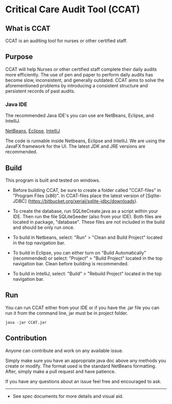 # Critical Care Audit Tool (CCAT)

## What is CCAT

CCAT is an auditing tool for nurses or other certified staff.

## Purpose

CCAT will help Nurses or other certified staff complete their daily audits more efficiently. The use of pen and paper to perform daily audits has become slow, inconsistent, and generally outdated. CCAT aims to solve the aforementioned problems by introducing a consistent structure and persistent records of past audits.

### Java IDE
	
The recommended Java IDE's you can use are NetBeans, Eclipse, and IntelliJ.
	
[NetBeans](https://netbeans.org/ "NetBeans"), [Eclipse](https://eclipse.org/ "Eclipse"), [IntelliJ](https://www.jetbrains.com/idea/ "IntelliJ")

The code is runnable inside Netbeans, Eclipse and IntelliJ. We are using the JavaFX framework for the UI. The latest JDK and JRE versions are recommended.

## Build

This program is built and tested on windows.

* Before building CCAT, be sure to create a folder called "CCAT-files" in "Program Files (x86)". In CCAT-files place the latest version of [Sqlite-JDBC] (https://bitbucket.org/xerial/sqlite-jdbc/downloads).

* To create the database, run SQLiteCreate.java as a script within your IDE.  Then run the file SQLiteSeeder (also from your IDE).  Both files are located in package, "database".  These files are not included in the build and should be only run once. 

* To build in Netbeans, select: "Run" > "Clean and Build Project" located in the top navigation bar.

* To build in Eclipse, you can either turn on "Build Automatically" (recommended) or select: "Project" > "Build Project" located in the top navigation bar. Clean before building is recommended.

* To build in IntelliJ, select: "Build" > "Rebuild Project" located in the top navigation bar.

## Run

You can run CCAT either from your IDE or if you have the .jar file you can run it from the command line, jar must be in project folder.

```
java -jar CCAT.jar
```

## Contribution

Anyone can contribute and work on any available issue.

Simply make sure you have an appropriate java doc above any methods you create or modify. The format used is the standard NetBeans formatting. After, simply make a pull request and have patience.

If you have any questions about an issue feel free and encouraged to ask.

------------------------------------------
* See spec documents for more details and visual aid.
